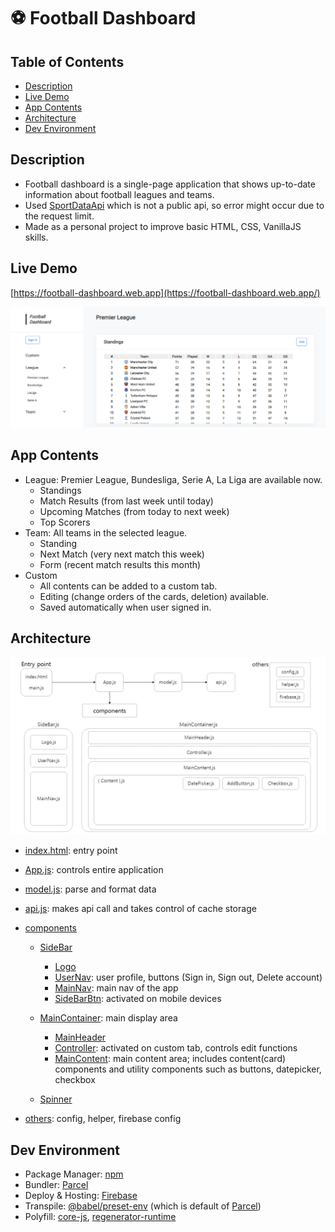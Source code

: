 # ⚽ Football Dashboard

## Table of Contents
- [Description](https://github.com/sanginchun/football-dashboard#description)
- [Live Demo](https://github.com/sanginchun/football-dashboard#live-demo)
- [App Contents](https://github.com/sanginchun/football-dashboard#app-contents)
- [Architecture](https://github.com/sanginchun/football-dashboard#architecture)
- [Dev Environment](https://github.com/sanginchun/football-dashboard#dev-environment)

## Description
- Football dashboard is a single-page application that shows up-to-date information about football leagues and teams.
- Used [SportDataApi](https://app.sportdataapi.com/) which is not a public api, so error might occur due to the request limit.
- Made as a personal project to improve basic HTML, CSS, VanillaJS skills.

## Live Demo
[https://football-dashboard.web.app](https://football-dashboard.web.app/)

[![Screenshot](https://github.com/sanginchun/football-dashboard/blob/main/screenshot.png)](https://football-dashboard.web.app/)

## App Contents
- League: Premier League, Bundesliga, Serie A, La Liga are available now.
  - Standings
  - Match Results (from last week until today)
  - Upcoming Matches (from today to next week)
  - Top Scorers
- Team: All teams in the selected league.
  - Standing
  - Next Match (very next match this week)
  - Form (recent match results this month)
- Custom
  - All contents can be added to a custom tab.
  - Editing (change orders of the cards, deletion) available.
  - Saved automatically when user signed in.

## Architecture
![Architecture](https://github.com/sanginchun/football-dashboard/blob/main/architecture.png)
- [index.html](https://github.com/sanginchun/football-dashboard/blob/main/index.html): entry point

- [App.js](https://github.com/sanginchun/football-dashboard/blob/main/src/App.js): controls entire application

- [model.js](https://github.com/sanginchun/football-dashboard/blob/main/src/model.js): parse and format data

- [api.js](https://github.com/sanginchun/football-dashboard/blob/main/src/api/api.js): makes api call and takes control of cache storage

- [components](https://github.com/sanginchun/football-dashboard/tree/main/src/components)

  - [SideBar](https://github.com/sanginchun/football-dashboard/tree/main/src/components/sidebar)
   
    - [Logo](https://github.com/sanginchun/football-dashboard/tree/main/src/components/sidebar/logo)
    - [UserNav](https://github.com/sanginchun/football-dashboard/tree/main/src/components/sidebar/user-nav): user profile, buttons (Sign in, Sign out, Delete account)
    - [MainNav](https://github.com/sanginchun/football-dashboard/tree/main/src/components/sidebar/main-nav): main nav of the app
    - [SideBarBtn](https://github.com/sanginchun/football-dashboard/tree/main/src/components/sidebar/sidebar-btn): activated on mobile devices

  - [MainContainer](https://github.com/sanginchun/football-dashboard/tree/main/src/components/main-container): main display area

    - [MainHeader](https://github.com/sanginchun/football-dashboard/tree/main/src/components/main-container/main-header)
    - [Controller](https://github.com/sanginchun/football-dashboard/tree/main/src/components/main-container/controller): activated on custom tab, controls edit functions    
    - [MainContent](https://github.com/sanginchun/football-dashboard/tree/main/src/components/main-container/main-content): main content area; includes content(card) components and utility components such as buttons, datepicker, checkbox

  - [Spinner](https://github.com/sanginchun/football-dashboard/tree/main/src/components/Spinner)

- [others](https://github.com/sanginchun/football-dashboard/tree/main/src/others/): config, helper, firebase config

## Dev Environment
- Package Manager: [npm](https://www.npmjs.com/)
- Bundler: [Parcel](https://parceljs.org/)
- Deploy & Hosting: [Firebase](https://firebase.google.com/)
- Transpile: [@babel/preset-env](https://babeljs.io/docs/en/babel-preset-env) (which is default of [Parcel](https://parceljs.org/javascript.html#default-babel-transforms))
- Polyfill: [core-js](https://www.npmjs.com/package/core-js/), [regenerator-runtime](https://www.npmjs.com/package/regenerator-runtime)
